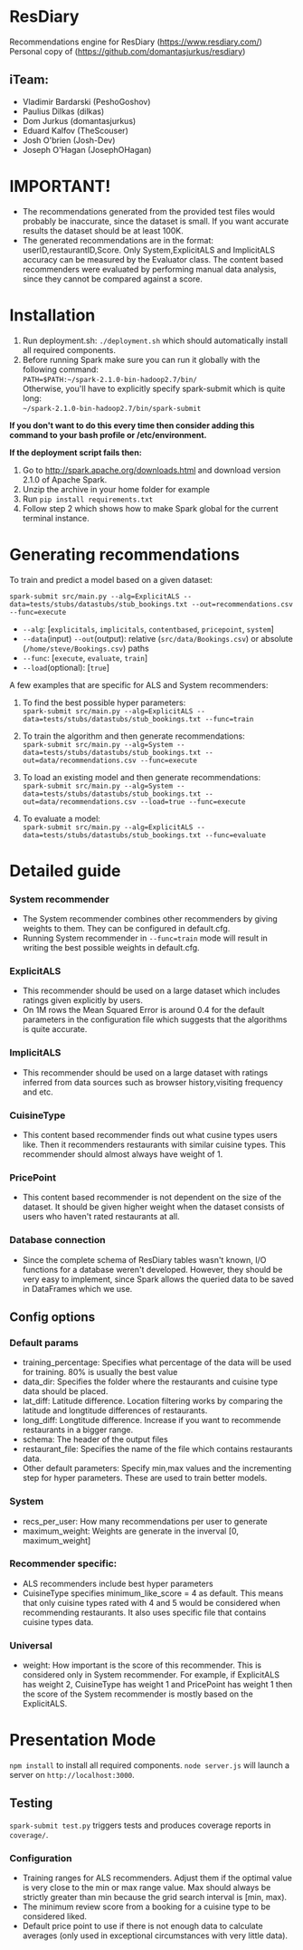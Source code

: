 # ResDiary
Recommendations engine for ResDiary (https://www.resdiary.com/)
Personal copy of (https://github.com/domantasjurkus/resdiary)

## iTeam:
- Vladimir Bardarski (PeshoGoshov) 
- Paulius Dilkas (dilkas)
- Dom Jurkus (domantasjurkus)
- Eduard Kalfov (TheScouser)
- Josh O'brien (Josh-Dev)
- Joseph O'Hagan (JosephOHagan)

# IMPORTANT!
- The recommendations generated from the provided test files would probably be inaccurate, since the dataset is small.
If you want accurate results the dataset should be at least 100K.
- The generated recommendations are in the format: userID,restaurantID,Score. Only System,ExplicitALS and ImplicitALS accuracy can be measured by the Evaluator class.
The content based recommenders were evaluated by performing manual data analysis, since they cannot be compared against a score.

# Installation
1. Run deployment.sh: `./deployment.sh` which should automatically install all required components.
2. Before running Spark make sure you can run it globally with the following command: <br>
``` PATH=$PATH:~/spark-2.1.0-bin-hadoop2.7/bin/ ```
<br> Otherwise, you'll have to explicitly specify spark-submit which is quite long: <br>
`~/spark-2.1.0-bin-hadoop2.7/bin/spark-submit`

**If you don't want to do this every time then consider adding this command to your bash profile or /etc/environment.**

**If the deployment script fails then:** 

1. Go to http://spark.apache.org/downloads.html and download version 2.1.0 of Apache Spark.
2. Unzip the archive in your home folder for example
3. Run `pip install requirements.txt`
4. Follow step 2 which shows how to make Spark global for the current terminal instance.

# Generating recommendations
To train and predict a model based on a given dataset:
```
spark-submit src/main.py --alg=ExplicitALS --data=tests/stubs/datastubs/stub_bookings.txt --out=recommendations.csv --func=execute
```

- `--alg`: [`explicitals`, `implicitals`, `contentbased`, `pricepoint`, `system`]
- `--data`(input) `--out`(output): relative (`src/data/Bookings.csv`) or absolute (`/home/steve/Bookings.csv`) paths
- `--func`: [`execute`, `evaluate`, `train`]
- `--load`(optional): [`true`]

A few examples that are specific for ALS and System recommenders:

1. To find the best possible hyper parameters:<br>
``` spark-submit src/main.py --alg=ExplicitALS --data=tests/stubs/datastubs/stub_bookings.txt --func=train ```

2. To train the algorithm and then generate recommendations:<br>
``` spark-submit src/main.py --alg=System --data=tests/stubs/datastubs/stub_bookings.txt --out=data/recommendations.csv --func=execute ```

3. To load an existing model and then generate recommendations:<br>
``` spark-submit src/main.py --alg=System --data=tests/stubs/datastubs/stub_bookings.txt --out=data/recommendations.csv --load=true --func=execute ```

4. To evaluate a model:<br>
``` spark-submit src/main.py --alg=ExplicitALS --data=tests/stubs/datastubs/stub_bookings.txt --func=evaluate ```

# Detailed guide

### System recommender
- The System recommender combines other recommenders by giving weights to them. They can be configured in default.cfg.
- Running System recommender in `--func=train` mode will result in writing the best possible weights in default.cfg.

### ExplicitALS
- This recommender should be used on a large dataset which includes ratings given explicitly by users.
- On 1M rows the Mean Squared Error is around 0.4 for the default parameters in the configuration file which suggests that the algorithms is quite accurate.

### ImplicitALS
- This recommender should be used on a large dataset with ratings inferred from data sources such as browser history,visiting frequency and etc. 

### CuisineType
- This content based recommender finds out what cusine types users like. Then it recommenders restaurants with similar cuisine types. This recommender should almost always have weight of 1.

### PricePoint
- This content based recommender is not dependent on the size of the dataset. It should be given higher weight when the dataset consists of users who haven't rated restaurants at all.

### Database connection
- Since the complete schema of ResDiary tables wasn't known, I/O functions for a database weren't developed. However, they should be very easy to implement, since Spark allows the queried data to be saved in DataFrames which we use. 

## Config options
### Default params
- training_percentage: Specifies what percentage of the data will be used for training. 80% is usually the best value
- data_dir: Specifies the folder where the restaurants and cuisine type data should be placed.
- lat_diff: Latitude difference. Location filtering works by comparing the latitude and longtitude differences of restaurants.
- long_diff: Longtitude difference. Increase if you want to recommende restaurants in a bigger range.
- schema: The header of the output files
- restaurant_file: Specifies the name of the file which contains restaurants data.
- Other default parameters: Specify min,max values and the incrementing step for hyper parameters. These are used to train better models.

### System
- recs_per_user: How many recommendations per user to generate
- maximum_weight: Weights are generate in the inverval [0, maximum_weight]

### Recommender specific:
- ALS recommenders include best hyper parameters
- CuisineType specifies minimum_like_score = 4 as default. This means that only cuisine types rated with 4 and 5 would be considered when recommending restaurants. It also uses specific file that contains cuisine types data.

### Universal
- weight: How important is the score of this recommender. This is considered only in System recommender. For example, if ExplicitALS has weight 2, CuisineType has weight 1 and PricePoint has weight 1 then the score of the System recommender is mostly based on the ExplicitALS.

#  Presentation Mode
`npm install` to install all required components.
`node server.js` will launch a server on `http://localhost:3000`.    

##  Testing
`spark-submit test.py` triggers tests and produces coverage reports in `coverage/`.

### Configuration
- Training ranges for ALS recommenders. Adjust them if the optimal value is very close to the min or max range value. Max should always be strictly greater than min because the grid search interval is [min, max).
- The minimum review score from a booking for a cuisine type to be considered liked.
- Default price point to use if there is not enough data to calculate averages (only used in exceptional circumstances with very little data).
